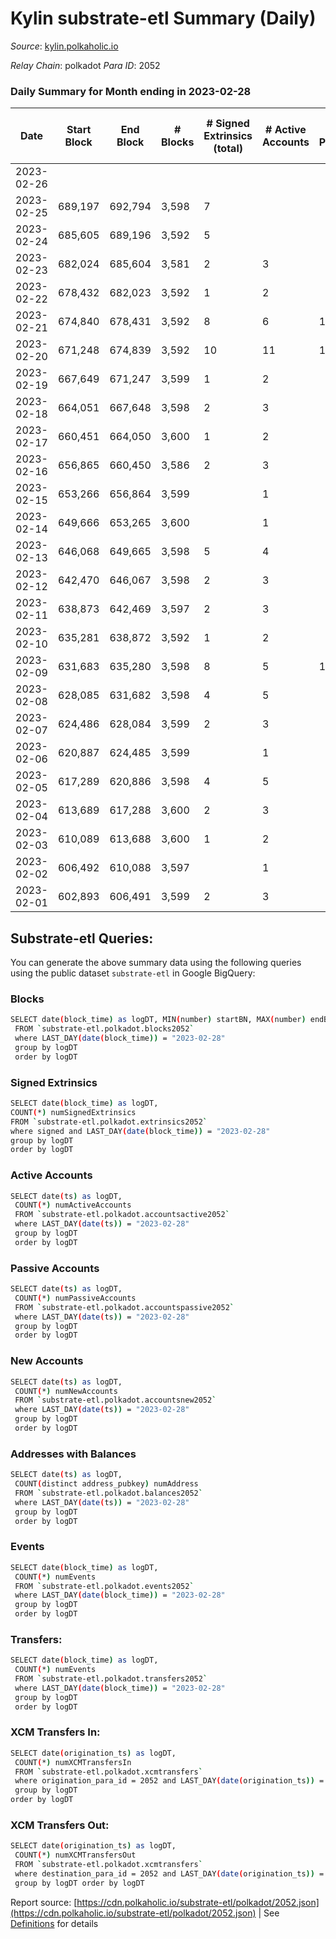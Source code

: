 # Kylin substrate-etl Summary (Daily)

_Source_: [kylin.polkaholic.io](https://kylin.polkaholic.io)

*Relay Chain*: polkadot
*Para ID*: 2052



### Daily Summary for Month ending in 2023-02-28


| Date | Start Block | End Block | # Blocks | # Signed Extrinsics (total) | # Active Accounts | # Passive | # New | # Addresses with Balances | # Events | # Transfers | # XCM Transfers In | # XCM Transfers Out | Issues | 
| ---- | ----------- | --------- | -------- | --------------------------- | ----------------- | --------- | ----- | ------------------------- | -------- | ----------- | ------------------ | ------------------- | ------ |
| 2023-02-26 |  |  |  |  |  |  |  |  |  |   |   |   |  |
| 2023-02-25 | 689,197 | 692,794 | 3,598 | 7 |  |  |  | 1,108 | 7,218 |   |   |   |  |
| 2023-02-24 | 685,605 | 689,196 | 3,592 | 5 |  |  |  | 1,108 | 7,201 |   |   |   |  |
| 2023-02-23 | 682,024 | 685,604 | 3,581 | 2 | 3 |  |  | 1,108 | 7,170 |   |   |   |  |
| 2023-02-22 | 678,432 | 682,023 | 3,592 | 1 | 2 |  |  | 1,108 | 7,189 |   |   |   |  |
| 2023-02-21 | 674,840 | 678,431 | 3,592 | 8 | 6 | 1 |  | 1,108 | 7,209 | 1  |   |   |  |
| 2023-02-20 | 671,248 | 674,839 | 3,592 | 10 | 11 | 1 |  | 1,108 | 7,216 | 1  |   |   |  |
| 2023-02-19 | 667,649 | 671,247 | 3,599 | 1 | 2 |  |  | 1,108 | 7,203 |   |   |   |  |
| 2023-02-18 | 664,051 | 667,648 | 3,598 | 2 | 3 |  |  | 1,108 | 7,204 |   |   |   |  |
| 2023-02-17 | 660,451 | 664,050 | 3,600 | 1 | 2 |  |  | 1,108 | 7,205 |   |   |   |  |
| 2023-02-16 | 656,865 | 660,450 | 3,586 | 2 | 3 |  |  | 1,108 | 7,180 |   |   |   |  |
| 2023-02-15 | 653,266 | 656,864 | 3,599 |  | 1 |  |  | 1,108 | 7,200 |   |   |   |  |
| 2023-02-14 | 649,666 | 653,265 | 3,600 |  | 1 |  |  | 1,108 | 7,202 |   |   |   |  |
| 2023-02-13 | 646,068 | 649,665 | 3,598 | 5 | 4 |  |  | 1,108 | 7,213 |   |   |   |  |
| 2023-02-12 | 642,470 | 646,067 | 3,598 | 2 | 3 |  |  | 1,108 | 7,204 |   |   |   |  |
| 2023-02-11 | 638,873 | 642,469 | 3,597 | 2 | 3 |  |  | 1,108 | 7,202 |   |   |   |  |
| 2023-02-10 | 635,281 | 638,872 | 3,592 | 1 | 2 |  |  | 1,108 | 7,189 |   |   |   |  |
| 2023-02-09 | 631,683 | 635,280 | 3,598 | 8 | 5 | 1 |  | 1,108 | 7,219 | 1  |   |   |  |
| 2023-02-08 | 628,085 | 631,682 | 3,598 | 4 | 5 |  |  | 1,108 | 7,210 |   |   |   |  |
| 2023-02-07 | 624,486 | 628,084 | 3,599 | 2 | 3 |  |  | 1,108 | 7,205 |   |   |   |  |
| 2023-02-06 | 620,887 | 624,485 | 3,599 |  | 1 |  |  | 1,108 | 7,200 |   |   |   |  |
| 2023-02-05 | 617,289 | 620,886 | 3,598 | 4 | 5 |  |  | 1,108 | 7,210 |   |   |   |  |
| 2023-02-04 | 613,689 | 617,288 | 3,600 | 2 | 3 |  |  | 1,108 | 7,207 |   |   |   |  |
| 2023-02-03 | 610,089 | 613,688 | 3,600 | 1 | 2 |  |  | 1,108 | 7,205 |   |   |   |  |
| 2023-02-02 | 606,492 | 610,088 | 3,597 |  | 1 |  |  | 1,108 | 7,196 |   |   |   |  |
| 2023-02-01 | 602,893 | 606,491 | 3,599 | 2 | 3 |  |  | 1,108 | 7,206 |   |   |   |  |

## Substrate-etl Queries:
You can generate the above summary data using the following queries using the public dataset `substrate-etl` in Google BigQuery:

### Blocks
```bash
SELECT date(block_time) as logDT, MIN(number) startBN, MAX(number) endBN, COUNT(*) numBlocks 
 FROM `substrate-etl.polkadot.blocks2052`  
 where LAST_DAY(date(block_time)) = "2023-02-28" 
 group by logDT 
 order by logDT
```

### Signed Extrinsics
```bash
SELECT date(block_time) as logDT, 
COUNT(*) numSignedExtrinsics 
FROM `substrate-etl.polkadot.extrinsics2052`  
where signed and LAST_DAY(date(block_time)) = "2023-02-28" 
group by logDT 
order by logDT
```

### Active Accounts
```bash
SELECT date(ts) as logDT, 
 COUNT(*) numActiveAccounts 
 FROM `substrate-etl.polkadot.accountsactive2052` 
 where LAST_DAY(date(ts)) = "2023-02-28" 
 group by logDT 
 order by logDT
```

### Passive Accounts
```bash
SELECT date(ts) as logDT, 
 COUNT(*) numPassiveAccounts 
 FROM `substrate-etl.polkadot.accountspassive2052` 
 where LAST_DAY(date(ts)) = "2023-02-28" 
 group by logDT 
 order by logDT
```

### New Accounts
```bash
SELECT date(ts) as logDT, 
 COUNT(*) numNewAccounts 
 FROM `substrate-etl.polkadot.accountsnew2052` 
 where LAST_DAY(date(ts)) = "2023-02-28" 
 group by logDT
 order by logDT
```

### Addresses with Balances
```bash
SELECT date(ts) as logDT,
 COUNT(distinct address_pubkey) numAddress 
 FROM `substrate-etl.polkadot.balances2052` 
 where LAST_DAY(date(ts)) = "2023-02-28" 
 group by logDT 
 order by logDT
```

### Events
```bash
SELECT date(block_time) as logDT, 
 COUNT(*) numEvents 
 FROM `substrate-etl.polkadot.events2052` 
 where LAST_DAY(date(block_time)) = "2023-02-28" 
 group by logDT 
 order by logDT
```

### Transfers:
```bash
SELECT date(block_time) as logDT, 
 COUNT(*) numEvents 
 FROM `substrate-etl.polkadot.transfers2052` 
 where LAST_DAY(date(block_time)) = "2023-02-28" 
 group by logDT 
 order by logDT
```

### XCM Transfers In:
```bash
SELECT date(origination_ts) as logDT, 
 COUNT(*) numXCMTransfersIn 
 FROM `substrate-etl.polkadot.xcmtransfers` 
 where origination_para_id = 2052 and LAST_DAY(date(origination_ts)) = "2023-02-28" 
 group by logDT 
order by logDT
```

### XCM Transfers Out:
```bash
SELECT date(origination_ts) as logDT, 
 COUNT(*) numXCMTransfersOut 
 FROM `substrate-etl.polkadot.xcmtransfers` 
 where destination_para_id = 2052 and LAST_DAY(date(origination_ts)) = "2023-02-28" 
 group by logDT order by logDT
```


Report source: [https://cdn.polkaholic.io/substrate-etl/polkadot/2052.json](https://cdn.polkaholic.io/substrate-etl/polkadot/2052.json) | See [Definitions](/DEFINITIONS.md) for details
